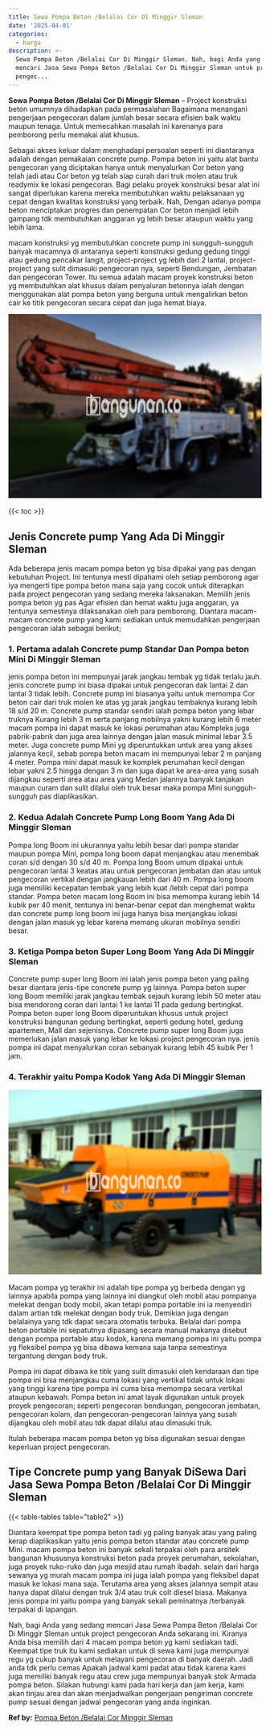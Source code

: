 ```yaml
---
title: Sewa Pompa Beton /Belalai Cor Di Minggir Sleman
date: '2025-04-01'
categories:
  - harga
description: >-
  Sewa Pompa Beton /Belalai Cor Di Minggir Sleman. Nah, bagi Anda yang sedang
  mencari Jasa Sewa Pompa Beton /Belalai Cor Di Minggir Sleman untuk project
  pengec...
---
```


**Sewa Pompa Beton /Belalai Cor Di Minggir Sleman** – Project konstruksi beton umumnya dihadapkan pada permasalahan Bagaimana menangani pengerjaan pengecoran dalam jumlah besar secara efisien baik waktu maupun tenaga. Untuk memecahkan masalah ini karenanya para pemborong perlu memakai alat khusus.

Sebagai akses keluar dalam menghadapi persoalan seperti ini diantaranya adalah dengan pemakaian concrete pump. Pompa beton ini yaitu alat bantu pengecoran yang diciptakan hanya untuk menyalurkan Cor beton yang telah jadi atau Cor beton yg telah siap curah dari truk molen atau truk readymix ke lokasi pengecoran. Bagi pelaku proyek konstruksi besar alat ini sangat diperlukan karena mereka membutuhkan waktu pelaksanaan yg cepat dengan kwalitas konstruksi yang terbaik. Nah, Dengan adanya pompa beton menciptakan progres dan penempatan Cor beton menjadi lebih gampang tdk membutuhkan anggaran yg lebih besar ataupun waktu yang lebih lama.

macam konstruksi yg membutuhkan concrete pump ini sungguh-sungguh banyak macamnya di antaranya seperti konstruksi gedung gedung tinggi atau gedung pencakar langit, project-project yg lebih dari 2 lantai, project-project yang sulit dimasuki pengecoran nya, seperti Bendungan, Jembatan dan pengecoran Tower. Itu semua adalah macam proyek konstruksi beton yg membutuhkan alat khusus dalam penyaluran betonnya ialah dengan menggunakan alat pompa beton yang berguna untuk mengalirkan beton cair ke titik pengecoran secara cepat dan juga hemat biaya.

![Sewa Pompa Beton /Belalai Cor Di Minggir Sleman](/images/sewa-concrete-pump-06.png)

{{< toc >}}

## Jenis Concrete pump Yang Ada Di Minggir Sleman

Ada beberapa jenis macam pompa beton yg bisa dipakai yang pas dengan kebutuhan Project. Ini tentunya mesti dipahami oleh setiap pemborong agar iya mengerti tipe pompa beton mana saja yang cocok untuk diterapkan pada project pengecoran yang sedang mereka laksanakan. Memilih jenis pompa beton yg pas Agar efisien dan hemat waktu juga anggaran, ya tentunya semestinya dilaksanakan oleh para pemborong. Diantara macam-macam concrete pump yang kami sediakan untuk memudahkan pengerjaan pengecoran ialah sebagai berikut;

### 1\. Pertama adalah Concrete pump Standar Dan Pompa beton Mini Di Minggir Sleman

jenis pompa beton ini mempunyai jarak jangkau tembak yg tidak terlalu jauh. jenis concrete pump ini biasa dipakai untuk pengecoran dak lantai 2 dan lantai 3 tidak lebih. Concrete pump ini biasanya yaitu untuk memompa Cor beton cair dari truk molen ke atas yg jarak jangkau tembaknya kurang lebih 18 s/d 20 m. Concrete pump standar sendiri ialah pompa beton yang lebar truknya Kurang lebih 3 m serta panjang mobilnya yakni kurang lebih 6 meter macam pompa ini dapat masuk ke lokasi perumahan atau Kompleks juga pabrik-pabrik dan juga area lainnya dengan jalan masuk minimal lebar 3.5 meter. Juga concrete pump Mini yg diperuntukkan untuk area yang akses jalannya kecil, sebab pompa beton macam ini mempunyai lebar 2 m panjang 4 meter. Pompa mini dapat masuk ke komplek perumahan kecil dengan lebar yakni 2.5 hingga dengan 3 m dan juga dapat ke area-area yang susah dijangkau seperti area atau area yang Medan jalannya banyak tanjakan maupun curam dan sulit dilalui oleh truk besar maka pompa Mini sungguh-sungguh pas diaplikasikan.

### 2\. Kedua Adalah Concrete Pump Long Boom Yang Ada Di Minggir Sleman

Pompa long Boom ini ukurannya yaitu lebih besar dari pompa standar maupun pompa Mini, pompa long boom dapat menjangkau atau menembak coran s/d dengan 30 s/d 40 m. Pompa long Boom umum dipakai untuk pengecoran lantai 3 keatas atau untuk pengecoran jembatan dan atau untuk pengecoran vertikal dengan jangkauan lebih dari 40 m. Pompa long boom juga memiliki kecepatan tembak yang lebih kuat /lebih cepat dari pompa standar. Pompa beton macam long Boom ini bisa memompa kurang lebih 14 kubik per 40 menit, tentunya ini benar-benar cepat dan menghemat waktu dan concrete pump long boom ini juga hanya bisa menjangkau lokasi dengan jalan masuk yg lebar karena memang ukuran mobilnya sendiri besar.

### 3\. Ketiga Pompa beton Super Long Boom Yang Ada Di Minggir Sleman

Concrete pump super long Boom ini ialah jenis pompa beton yang paling besar diantara jenis-tipe concrete pump yg lainnya. Pompa beton super long Boom memiliki jarak jangkau tembak sejauh kurang lebih 50 meter atau bisa mendorong coran dari lantai 1 ke lantai 11 pada gedung bertingkat. Pompa beton super long Boom diperuntukan khusus untuk project konstruksi bangunan gedung bertingkat, seperti gedung hotel, gedung apartemen, Mall dan sejenisnya. Concrete pump super long Boom juga memerlukan jalan masuk yang lebar ke lokasi project pengecoran nya. jenis pompa ini dapat menyalurkan coran sebanyak kurang lebih 45 kubik Per 1 jam.

### 4\. Terakhir yaitu Pompa Kodok Yang Ada Di Minggir Sleman

![Sewa Pompa Beton /Belalai Cor Di Minggir Sleman](/images/sewa-concrete-pump-07.png)

Macam pompa yg terakhir ini adalah tipe pompa yg berbeda dengan yg lainnya apabila pompa yang lainnya ini diangkut oleh mobil atau pompanya melekat dengan body mobil, akan tetapi pompa portable ini ia menyendiri dalam artian tdk melekat dengan body truk. Demikian juga dengan belalainya yang tdk dapat secara otomatis terbuka. Belalai dari pompa beton portable ini sepatutnya dipasang secara manual makanya disebut dengan pompa portable atau kodok, karena memang pompa ini yaitu pompa yg fleksibel pompa yg bisa dibawa kemana saja tanpa semestinya tergantung dengan body truk.

Pompa ini dapat dibawa ke titik yang sulit dimasuki oleh kendaraan dan tipe pompa ini bisa menjangkau cuma lokasi yang vertikal tidak untuk lokasi yang tinggi karena tipe pompa ini cuma bisa memompa secara vertikal ataupun kebawah. Pompa beton ini amat layak digunakan untuk proyek proyek pengecoran; seperti pengecoran bendungan, pengecoran jembatan, pengecoran kolam, dan pengecoran-pengecoran lainnya yang susah dijangkau oleh mobil atau tdk dapat dilalui atau dimasuki truk.

Itulah beberapa macam pompa beton yg bisa digunakan sesuai dengan keperluan project pengecoran.

## Tipe Concrete pump yang Banyak DiSewa Dari Jasa Sewa Pompa Beton /Belalai Cor Di Minggir Sleman

{{< table-tables table="table2" >}}

Diantara keempat tipe pompa beton tadi yg paling banyak atau yang paling kerap diaplikasikan yaitu jenis pompa beton standar atau concrete pump Mini. macam pompa beton ini banyak sekali terpakai oleh para arsitek bangunan khususnya konstruksi beton pada proyek perumahan, sekolahan, juga proyek ruko-ruko dan juga mesjid atau rumah ibadah. selain dari harga sewanya yg murah macam pompa ini juga ialah pompa yang fleksibel dapat masuk ke lokasi mana saja. Terutama area yang akses jalannya sempit atau hanya dapat dilalui dengan truk 3/4 atau truk colt diesel biasa. Makanya jenis pompa ini yaitu pompa yang banyak sekali peminatnya /terbanyak terpakai di lapangan.

Nah, bagi Anda yang sedang mencari Jasa Sewa Pompa Beton /Belalai Cor Di Minggir Sleman untuk project pengecoran Anda sekarang ini. Kiranya Anda bisa memilih dari 4 macam pompa beton yg kami sediakan tadi. Keempat tipe truk itu kami sediakan untuk di sewa kami juga mempunyai regu yg cukup banyak untuk melayani pengecoran di banyak daerah. Jadi anda tdk perlu cemas Apakah jadwal kami padat atau tidak karena kami juga memiliki banyak regu atau crew juga mempunyai banyak stok Armada pompa beton. Silakan hubungi kami pada hari kerja dan jam kerja, kami akan tinjau area dan akan menjadwalkan pengerjaan pengiriman concrete pump sesuai dengan jadwal pengecoran yang anda inginkan.

**Ref by:** [Pompa Beton /Belalai Cor Minggir Sleman](https://id.wikipedia.org/wiki/Pompa)
